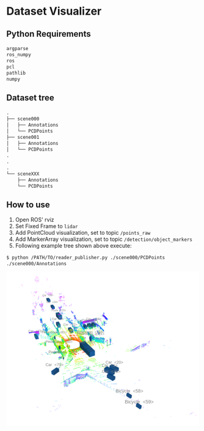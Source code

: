 # Dataset Visualizer

## Python Requirements
```
argparse
ros_numpy
ros
pcl
pathlib
numpy
```

## Dataset tree

```
.
├── scene000
│   ├── Annotations
│   └── PCDPoints
├── scene001
│   ├── Annotations
│   └── PCDPoints
.
.
.
└── sceneXXX
    ├── Annotations
    └── PCDPoints

```

## How to use

1. Open ROS' rviz
1. Set Fixed Frame to `lidar`
1. Add PointCloud visualization, set to topic `/points_raw`
1. Add MarkerArray visualization, set to topic `/detection/object_markers`
1. Following example tree shown above execute:
```
$ python /PATH/TO/reader_publisher.py ./scene000/PCDPoints ./scene000/Annotations
```

![Image of OccupancyGrid and VectorMap](./img/rviz_visualization.png)
